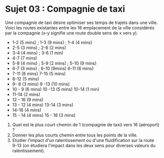 # Sujet 03 : Compagnie de taxi

Une compagnie de taxi désire optimiser ses temps de trajets dans une ville.
Voici les routes existantes entre les 16 emplacement de la ville considérés par la compagnie (x-y signifie une route double sens de x vers y).
- 1-2 (5 mins) ; 1-3 (9 mins) ; 1-4 (4 mins)
- 2-5 (3 mins) ; 2-6 (2 mins)
- 3-4 (4 mins) ; 3-6 (1 min)
- 4-7 (7 mins)
- 5-8 (4 mins) ; 5-9 (2 mins) ; 5-10 (9 mins)
- 6-7 (3 mins) ; 6-10 (9mins) 6-11 (6 mins)
- 7-11 (8 mins) 7-15 (5 mins)
- 8-12 (5  mins)
- 9- 8 (3 mins) 9 -13 (10  mins)
- 10 - 9 (6 mins) 10 -13 (5 mins) 10-14 (1 min)
- 11-14 (2 mins)
- 12 - 16 (9 mins)
- 13 - 12 (4 mins) 13-14 (3 mins)
- 14-16 (4 mins)
- 15 - 14 (4 mins) 15 - 16 (3 mins)
1. Quel est le plus court chemin de 1 (compagnie de taxi) vers 16 (aéroport) ?
2. Donner les plus courts chemin entre tous les points de la ville.
3. Etudier l'impact d'un ralentissement ou d'une fluidification sur la route 9-13 (on étudiera l'impact dans les deux sens pour diverses valeurs du ralentissement).
